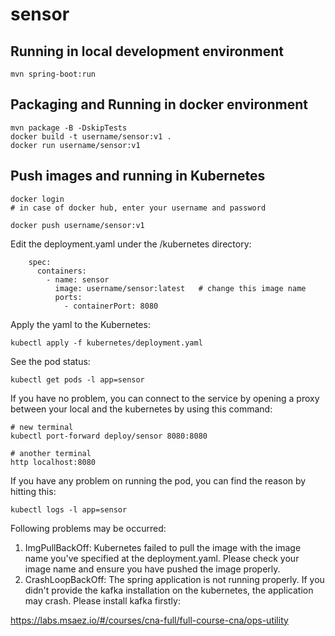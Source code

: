 # sensor

## Running in local development environment

```
mvn spring-boot:run
```

## Packaging and Running in docker environment

```
mvn package -B -DskipTests
docker build -t username/sensor:v1 .
docker run username/sensor:v1
```

## Push images and running in Kubernetes

```
docker login 
# in case of docker hub, enter your username and password

docker push username/sensor:v1
```

Edit the deployment.yaml under the /kubernetes directory:
```
    spec:
      containers:
        - name: sensor
          image: username/sensor:latest   # change this image name
          ports:
            - containerPort: 8080

```

Apply the yaml to the Kubernetes:
```
kubectl apply -f kubernetes/deployment.yaml
```

See the pod status:
```
kubectl get pods -l app=sensor
```

If you have no problem, you can connect to the service by opening a proxy between your local and the kubernetes by using this command:
```
# new terminal
kubectl port-forward deploy/sensor 8080:8080

# another terminal
http localhost:8080
```

If you have any problem on running the pod, you can find the reason by hitting this:
```
kubectl logs -l app=sensor
```

Following problems may be occurred:

1. ImgPullBackOff:  Kubernetes failed to pull the image with the image name you've specified at the deployment.yaml. Please check your image name and ensure you have pushed the image properly.
1. CrashLoopBackOff: The spring application is not running properly. If you didn't provide the kafka installation on the kubernetes, the application may crash. Please install kafka firstly:

https://labs.msaez.io/#/courses/cna-full/full-course-cna/ops-utility

